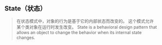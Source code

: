 ## State（状态）
> 在状态模式中，对象的行为是基于它的内部状态而改变的。 这个模式允许某个类对象在运行时发生改变。
> State is a behavioral design pattern that allows an object to change the behavior when its internal state changes.
